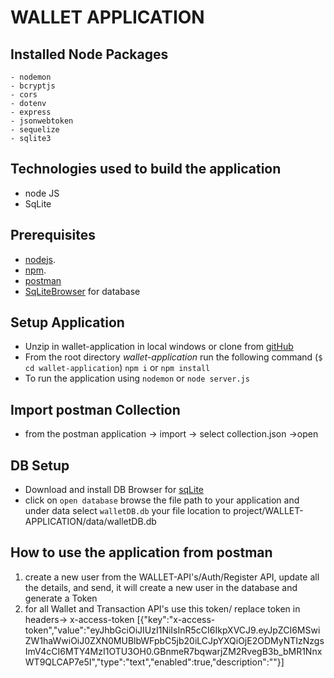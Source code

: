 # WALLET APPLICATION

## Installed Node Packages
    - nodemon
    - bcryptjs
    - cors
    - dotenv
    - express
    - jsonwebtoken
    - sequelize
    - sqlite3

## Technologies used to build the application
  - node JS
  - SqLite

## Prerequisites 
  - [nodejs](https://nodejs.org/en/download).
  - [npm](https://nodejs.org/en/download).
  - [postman](https://www.postman.com/downloads/)
  - [SqLiteBrowser](https://sqlitebrowser.org/dl/) for database

## Setup Application
   - Unzip in wallet-application in local windows or clone from [gitHub](https://github.com/ganeshdamuluri/wallet_application)
   - From the root directory *wallet-application* run the following command (`$ cd wallet-application`)
		`npm i` or `npm install`
   - To run the application using 
		`nodemon` or `node server.js`

## Import postman Collection
   - from the postman application -> import -> select collection.json ->open

## DB Setup
   - Download and install DB Browser for [sqLite](https://sqlitebrowser.org/dl/)
   - click on `open database` browse the file path to your application and under data select `walletDB.db`
     your file location to project/WALLET-APPLICATION/data/walletDB.db

## How to use the application from postman
 1. create a new user from the WALLET-API's/Auth/Register API, update all the details, and send, it will create a new user in the database and generate a Token
 2. for all Wallet and Transaction API's use this token/ replace token in headers-> x-access-token
[{"key":"x-access-token","value":"eyJhbGciOiJIUzI1NiIsInR5cCI6IkpXVCJ9.eyJpZCI6MSwiZW1haWwiOiJ0ZXN0MUBlbWFpbC5jb20iLCJpYXQiOjE2ODMyNTIzNzgsImV4cCI6MTY4MzI1OTU3OH0.GBnmeR7bqwarjZM2RvegB3b_bMR1NnxWT9QLCAP7e5I","type":"text","enabled":true,"description":""}]
